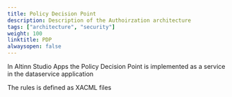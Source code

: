 ```yaml
---
title: Policy Decision Point
description: Description of the Authoirzation architecture
tags: ["architecture", "security"]
weight: 100
linktitle: PDP
alwaysopen: false
---
```


In Altinn Studio Apps the Policy Decision Point is implemented as a service in the dataservice application 


The rules is defined as XACML files





